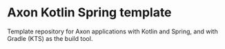 # Axon Kotlin Spring template
Template repository for Axon applications with Kotlin and Spring, and with Gradle (KTS) as the build tool.
